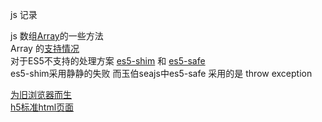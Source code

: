 js 记录

js 数组[Array](http://ourjs.com/detail/54a9f2ba5695544119000005)的一些方法  
Array 的[支持情况](http://kangax.github.io/compat-table/es5/)  
对于ES5不支持的处理方案 [es5-shim](https://github.com/es-shims/es5-shim) 和 [es5-safe]()  
es5-shim采用静静的失败 而玉伯seajs中es5-safe 采用的是 throw exception

[为旧浏览器而生](http://blog.csdn.net/zhangxin09/article/details/17679113)  
[h5标准html页面](http://blog.csdn.net/zhangxin09/article/details/17226953)
